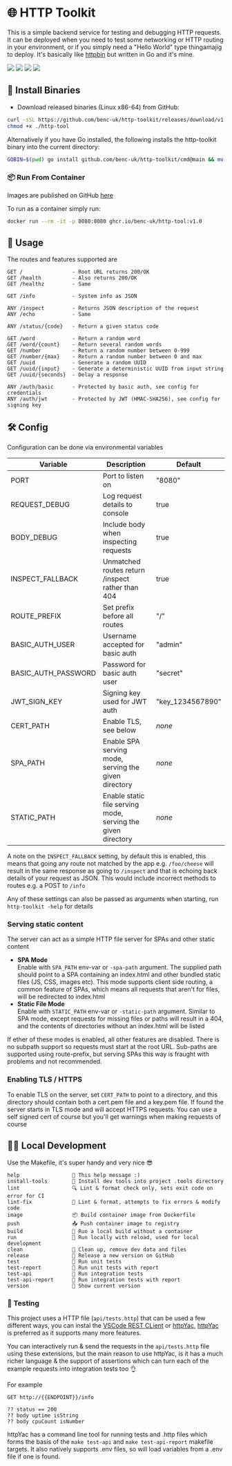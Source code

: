 # 🌐 HTTP Toolkit

This is a simple backend service for testing and debugging HTTP requests. It can be deployed when you need to test some
networking or HTTP routing in your environment, or if you simply need a "Hello World" type thingamajig to deploy. It's
basically like [httpbin](https://github.com/postmanlabs/httpbin) but written in Go and it's mine.

![](https://img.shields.io/github/license/benc-uk/http-toolkit)
![](https://img.shields.io/github/last-commit/benc-uk/http-toolkit)
![](https://img.shields.io/github/release/benc-uk/http-toolkit)
![](https://img.shields.io/github/actions/workflow/status/benc-uk/http-toolkit/ci-build.yaml?label=ci-build)

## 💾 Install Binaries

- Download released binaries (Linux x86-64) from GitHub:

```bash
curl -sSL https://github.com/benc-uk/http-toolkit/releases/download/v1.0/http-tool -o ./http-tool
chmod +x ./http-tool
```

Alternatively if you have Go installed, the following installs the http-toolkit binary into the current directory:

```bash
GOBIN=$(pwd) go install github.com/benc-uk/http-toolkit/cmd@main && mv ./cmd ./http-toolkit
```

### 📦 Run From Container

Images are published on GitHub [here](https://github.com/benc-uk/http-toolkit/pkgs/container/http-tool)

To run as a container simply run:

```bash
docker run --rm -it -p 8080:8080 ghcr.io/benc-uk/http-tool:v1.0
```

## 🏹 Usage

The routes and features supported are

```text
GET /                - Root URL returns 200/OK
GET /health          - Also returns 200/OK
GET /healthz         - Same

GET /info            - System info as JSON

ANY /inspect         - Returns JSON description of the request
ANY /echo            - Same

ANY /status/{code}   - Return a given status code

GET /word            - Return a random word
GET /word/{count}    - Return several random words
GET /number          - Return a random number between 0-999
GET /number/{max}    - Return a random number between 0 and max
GET /uuid            - Generate a random UUID
GET /uuid/{input}    - Generate a deterministic UUID from input string
GET /uuid/{seconds}  - Delay a response

ANY /auth/basic      - Protected by basic auth, see config for credentials
ANY /auth/jwt        - Protected by JWT (HMAC-SHA256), see config for signing key
```

## 🛠️ Config

Configuration can be done via environmental variables

| Variable            | Description                                                  | Default          |
| ------------------- | ------------------------------------------------------------ | ---------------- |
| PORT                | Port to listen on                                            | "8080"           |
| REQUEST_DEBUG       | Log request details to console                               | true             |
| BODY_DEBUG          | Include body when inspecting requests                        | true             |
| INSPECT_FALLBACK    | Unmatched routes return /inspect rather than 404             | true             |
| ROUTE_PREFIX        | Set prefix before all routes                                 | "/"              |
| BASIC_AUTH_USER     | Username accepted for basic auth                             | "admin"          |
| BASIC_AUTH_PASSWORD | Password for basic auth user                                 | "secret"         |
| JWT_SIGN_KEY        | Signing key used for JWT auth                                | "key_1234567890" |
| CERT_PATH           | Enable TLS, see below                                        | _none_           |
| SPA_PATH            | Enable SPA serving mode, serving the given directory         | _none_           |
| STATIC_PATH         | Enable static file serving mode, serving the given directory | _none_           |

A note on the `INSPECT_FALLBACK` setting, by default this is enabled, this means that going any route not matched by the
app e.g. `/foo/cheese` will result in the same response as going to `/inspect` and that is echoing back details of your
request as JSON. This would include incorrect methods to routes e.g. a POST to `/info`

Any of these settings can also be passed as arguments when starting, run `http-toolkit -help` for details

### Serving static content

The server can act as a simple HTTP file server for SPAs and other static content

- **SPA Mode**  
  Enable with `SPA_PATH` env-var or `-spa-path` argument. The supplied path should point to a SPA containing an index.html and other bundled static files (JS, CSS, images etc). This mode supports client side routing, a common feature of SPAs, which means all requests that aren't for files, will be redirected to index.html
- **Static File Mode**  
  Enable with `STATIC_PATH` env-var or `-static-path` argument. Similar to SPA mode, except requests for missing files or paths will result in a 404, and the contents of directories without an index.html will be listed

If ether of these modes is enabled, all other features are disabled. There is no subpath support so requests must start at the root URL. Sub-paths are supported using route-prefix, but serving SPAs this way is fraught with problems and not recommended.

### Enabling TLS / HTTPS

To enable TLS on the server, set `CERT_PATH` to point to a directory, and this directory should contain both a cert.pem
file and a key.pem file. If found the server starts in TLS mode and will accept HTTPS requests. You can use a self signed
cert of course but you'll get warnings when making requests of course

## 🧑‍💻 Local Development

Use the Makefile, it's super handy and very nice 😎

```
help                 💬 This help message :)
install-tools        🔮 Install dev tools into project .tools directory
lint                 🔍 Lint & format check only, sets exit code on error for CI
lint-fix             📝 Lint & format, attempts to fix errors & modify code
image                📦 Build container image from Dockerfile
push                 📤 Push container image to registry
build                🔨 Run a local build without a container
run                  🏃 Run locally with reload, used for local development
clean                🧹 Clean up, remove dev data and files
release              🚀 Release a new version on GitHub
test                 🧪 Run unit tests
test-report          📜 Run unit tests with report
test-api             🔬 Run integration tests
test-api-report      📜 Run integration tests with report
version              📝 Show current version
```

### 🧪 Testing

This project uses a HTTP file (`api/tests.http`) that can be used a few different ways, you can instal the [VSCode REST CLient](https://marketplace.visualstudio.com/items?itemName=humao.rest-client) or [httpYac](https://marketplace.visualstudio.com/items?itemName=anweber.vscode-httpyac), [httpYac](https://httpyac.github.io/) is preferred as it supports many more features.

You can interactively run & send the requests in the `api/tests.http` file using these extensions, but the main reason to use httpYac, is it has a much richer language & the support of assertions which can turn each of the example requests into integration tests too 👌

For example

```http
GET http://{{ENDPOINT}}/info

?? status == 200
?? body uptime isString
?? body cpuCount isNumber
```

httpYac has a command line tool for running tests and .http files which forms the basis of the `make test-api` and `make test-api-report` makefile targets. It also natively supports .env files, so will load variables from a .env file if one is found.
